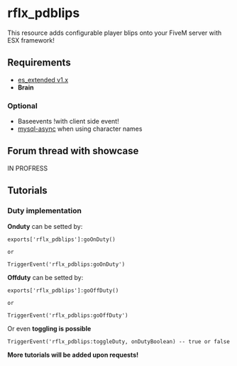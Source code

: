 # rflx_pdblips
This resource adds configurable player blips onto your FiveM server with ESX framework!

## Requirements
- [es_extended v1.x](https://github.com/esx-framework/es_extended/tree/v1-final)
- __Brain__
### Optional
- Baseevents !with client side event!
- [mysql-async](https://github.com/brouznouf/fivem-mysql-async) when using character names

## Forum thread with showcase
IN PROFRESS

## Tutorials
### Duty implementation
**Onduty** can be setted by:
```
exports['rflx_pdblips']:goOnDuty()

or

TriggerEvent('rflx_pdblips:goOnDuty')
```

**Offduty** can be setted by:
```
exports['rflx_pdblips']:goOffDuty()

or

TriggerEvent('rflx_pdblips:goOffDuty')
```
Or even **toggling is possible**
```
TriggerEvent('rflx_pdblips:toggleDuty, onDutyBoolean) -- true or false
```

**More tutorials will be added upon requests!**
